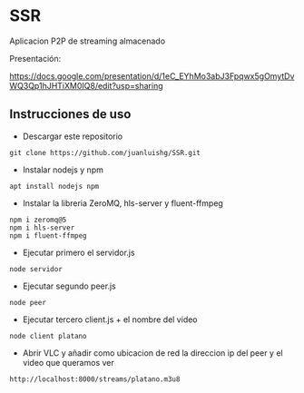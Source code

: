 # SSR
Aplicacion P2P de streaming almacenado

Presentación: 

https://docs.google.com/presentation/d/1eC_EYhMo3abJ3Fpqwx5gOmytDvWQ3Qp1hJHTiXM0IQ8/edit?usp=sharing


## Instrucciones de uso

- Descargar este repositorio
```plain
git clone https://github.com/juanluishg/SSR.git
```
- Instalar nodejs y npm
```plain
apt install nodejs npm
```

- Instalar la libreria ZeroMQ, hls-server y fluent-ffmpeg
```plain
npm i zeromq@5
npm i hls-server
npm i fluent-ffmpeg
```

- Ejecutar primero el servidor.js
```plain
node servidor
```

- Ejecutar segundo peer.js
```plain
node peer
```

- Ejecutar tercero client.js + el nombre del video
```plain
node client platano
```

- Abrir VLC y añadir como ubicacion de red la direccion ip del peer y el video que queramos ver
```plain
http://localhost:8000/streams/platano.m3u8
```
